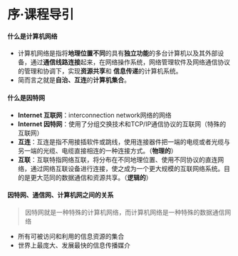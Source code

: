 # 序·课程导引  

#### 什么是计算机网络

* 计算机网络是指将**地理位置不同**的具有**独立功能**的多台计算机以及其外部设备，通过**通信线路连接**起来，在网络操作系统，网络管理软件及网络通信协议的管理和协调下，实现**资源共享**和 **信息传递**的计算机系统。 
* 简而言之就是**自治、互连**的**计算机集合**。   

#### 什么是因特网  

* **Internet 互联网**：interconnection network网络的网络  
* **Internet 因特网**：使用了分组交换技术和TCP/IP通信协议的互联网（特殊的互联网）  
* **互连**：互连是指不用接插软件或跳线，使用连接器件把一端的电缆或者光缆与另一端的光缆、电缆直接相连的一种连接方式。（**物理的**）  
* **互联**：互联特指网络互联，将分布在不同地理位置、使用不同协议的直连网络，通过网络互联设备进行连接，使之成为一个更大规模的互联网络系统。目的是更大范同的数据通信和资源共享。（**逻辑的**）  

#### 因特网、通信网、计算机网之间的关系

> 因特网就是一种特殊的计算机网络，而计算机网络是一种特殊的数据通信网络  

* 所有可被访问和利用的信息资源的集合
* 世界上最庞大、发展最快的信息传播媒介